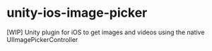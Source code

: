 # unity-ios-image-picker
[WIP]
Unity plugin for iOS to get images and videos using the native UIImagePickerController
